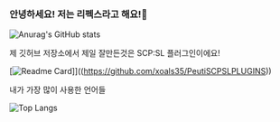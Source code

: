 ### 안녕하세요! 저는 리펙스라고 해요!👋


![Anurag's GitHub stats](https://github-readme-stats.vercel.app/api?username=xoals35&theme=tokyonight&show_icons=true) 

제 깃허브 저장소에서 제일 잘만든것은 SCP:SL 플러그인이에요!

[![Readme Card](https://github-readme-stats.vercel.app/api/pin/?username=xoals35&repo=PeutiSCPSLPLUGINS)]]((https://github.com/xoals35/PeutiSCPSLPLUGINS))

내가 가장 많이 사용한 언어들

![Top Langs](https://github-readme-stats.vercel.app/api/top-langs/?username=anuraghazra&hide_progress=true)
